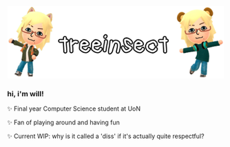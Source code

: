 ![2 renders of a Mii, either side of the username 'treeinsect'](banner.png)
### hi, i'm will!



✨ Final year Computer Science student at UoN

✨ Fan of playing around and having fun

✨ Current WIP: why is it called a 'diss' if it's actually quite respectful?


<!--
**treeinsect/treeinsect** is a ✨ _special_ ✨ repository because its `README.md` (this file) appears on your GitHub profile.

Here are some ideas to get you started:

- 🔭 I’m currently working on ...
- 🌱 I’m currently learning ...
- 👯 I’m looking to collaborate on ...
- 🤔 I’m looking for help with ...
- 💬 Ask me about ...
- 📫 How to reach me: ...
- 😄 Pronouns: ...
- ⚡ Fun fact: ...
-->
